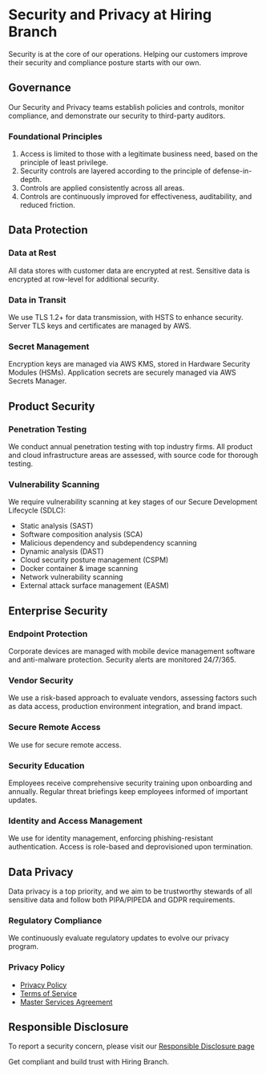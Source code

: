# Security and Privacy at Hiring Branch

Security is at the core of our operations. Helping our customers improve their security and compliance posture starts with our own.

## Governance

Our Security and Privacy teams establish policies and controls, monitor compliance, and demonstrate our security to third-party auditors.

### Foundational Principles

1. Access is limited to those with a legitimate business need, based on the principle of least privilege.
2. Security controls are layered according to the principle of defense-in-depth.
3. Controls are applied consistently across all areas.
4. Controls are continuously improved for effectiveness, auditability, and reduced friction.

## Data Protection

### Data at Rest

All data stores with customer data are encrypted at rest. Sensitive data is encrypted at row-level for additional security.

### Data in Transit

We use TLS 1.2+ for data transmission, with HSTS to enhance security. Server TLS keys and certificates are managed by AWS.

### Secret Management

Encryption keys are managed via AWS KMS, stored in Hardware Security Modules (HSMs). Application secrets are securely managed via AWS Secrets Manager.

## Product Security

### Penetration Testing

We conduct annual penetration testing with top industry firms. All product and cloud infrastructure areas are assessed, with source code for thorough testing.

### Vulnerability Scanning

We require vulnerability scanning at key stages of our Secure Development Lifecycle (SDLC):
- Static analysis (SAST)
- Software composition analysis (SCA)
- Malicious dependency and subdependency scanning
- Dynamic analysis (DAST)
- Cloud security posture management (CSPM)
- Docker container & image scanning
- Network vulnerability scanning
- External attack surface management (EASM)

## Enterprise Security

### Endpoint Protection

Corporate devices are managed with mobile device management software and anti-malware protection. Security alerts are monitored 24/7/365.

### Vendor Security

We use a risk-based approach to evaluate vendors, assessing factors such as data access, production environment integration, and brand impact.

### Secure Remote Access

We use <REDACTED> for secure remote access.

### Security Education

Employees receive comprehensive security training upon onboarding and annually. Regular threat briefings keep employees informed of important updates.

### Identity and Access Management

We use <REDACTED> for identity management, enforcing phishing-resistant authentication. Access is role-based and deprovisioned upon termination.

## Data Privacy

Data privacy is a top priority, and we aim to be trustworthy stewards of all sensitive data and follow both PIPA/PIPEDA and GDPR requirements.

### Regulatory Compliance

We continuously evaluate regulatory updates to evolve our privacy program.

### Privacy Policy

- [Privacy Policy](https://www.hiringbranch.com/privacy-policy)
- [Terms of Service](https://www.hiringbranch.com/legal-terms-conditions-of-service)
- [Master Services Agreement](https://www.hiringbranch.com/saas-subscription-agreement)

## Responsible Disclosure

To report a security concern, please visit our [Responsible Disclosure page](./responsible-disclosure.md)

Get compliant and build trust with Hiring Branch.